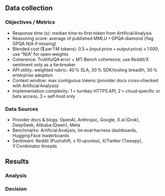 ## Data collection
### Objectives / Metrics
* Response time (s): median time‑to‑first‑token from Artificial Analysis
* Reasoning score: average of published MMLU + GPQA‑diamond (flag GPQA N/A if missing)
* Blended cost ($ per 1 M tokens): 0.5 × (input price + output price) × 1 000; use “N/A” for open‑weights
* Coherence: TruthfulQA error + MT‑Bench coherence; use Reddit/X sentiment only as a tie‑breaker
* API utility: weighted rubric: 40 % SLA, 30 % SDK/tooling breadth, 30 % enterprise adoption
* Context window: max contiguous tokens (provider docs cross‑checked with Artificial Analysis)
* Implementation complexity: 1 = turnkey HTTPS API, 2 = cloud‑specific or beta access, 3 = self‑host only

### Data Sources
* Provider docs & blogs: OpenAI, Anthropic, Google, X.ai (Grok), DeepSeek, Alibaba (Qwen), Meta
* Benchmarks: Artificial Analysis, lm‑eval‑harness dashboards, Hugging Face leaderboards
* Sentiment: Reddit (Pushshift, ≥ 10 upvotes), X/Twitter (Tweepy), Y Combinator threads

## Results

### Analysis

### Decision